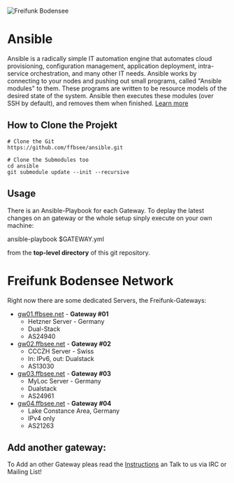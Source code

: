 ![Freifunk Bodensee](https://freifunk-bodensee.net/lib/tpl/dokuwiki-template/images/logo.svg "FFBSee")

 Ansible
==========

Ansible is a radically simple IT automation engine that automates cloud provisioning, configuration management, application deployment, intra-service orchestration, and many other IT needs.
Ansible works by connecting to your nodes and pushing out small programs, called "Ansible modules" to them. These programs are written to be resource models of the desired state of the system. Ansible then executes these modules (over SSH by default), and removes them when finished.
[Learn more](https://www.ansible.com/overview/how-ansible-works)

 How to Clone the Projekt
---
```
# Clone the Git
https://github.com/ffbsee/ansible.git

# Clone the Submodules too
cd ansible
git submodule update --init --recursive

```

 Usage
---

There is an Ansible-Playbook for each Gateway. To deplay the latest changes on an gateway or the whole setup sinply execute on your own machine:

ansible-playbook $GATEWAY.yml

from the **top-level directory** of this git repository.


 Freifunk Bodensee Network
=========================

Right now there are some dedicated Servers, the Freifunk-Gateways:

* [gw01.ffbsee.net](https://gw01.ffbsee.net) - **Gateway #01**
  * Hetzner Server - Germany
  * Dual-Stack
  * AS24940
* [gw02.ffbsee.net](https://gw02.ffbsee.net) - **Gateway #02**
  * CCCZH Server - Swiss
  * In: IPv6, out: Dualstack
  * AS13030
* [gw03.ffbsee.net](https://gw03.ffbsee.net) - **Gateway #03**
  * MyLoc Server - Germany
  * Dualstack
  * AS24961
* [gw04.ffbsee.net](https://gw04.ffbsee.net) - **Gateway #04**
  * Lake Constance Area, Germany
  * IPv4 only
  * AS21263

 Add another gateway:
---
To Add an other Gateway pleas read the [Instructions](https://github.com/ffbsee/ansible/blob/master/NEWGATEWAY.md) an Talk to us via IRC or Mailing List!

